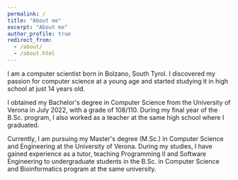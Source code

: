 ```yaml
---
permalink: /
title: "About me"
excerpt: "About me"
author_profile: true
redirect_from: 
  - /about/
  - /about.html
---
```


I am a computer scientist born in Bolzano, South Tyrol. I discovered my passion for computer science at a young age and started studying it in high school at just 14 years old.

I obtained my Bachelor's degree in Computer Science from the University of Verona in July 2022, with a grade of 108/110.
During my final year of the B.Sc. program, I also worked as a teacher at the same high school where I graduated.

Currently, I am pursuing my Master's degree (M.Sc.) in Computer Science and Engineering at the University of Verona.
During my studies, I have gained experience as a tutor, teaching Programming II and Software Engineering to undergraduate students in the B.Sc. in Computer Science and Bioinformatics program at the same university.

